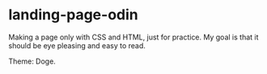 # landing-page-odin
Making a page only with CSS and HTML, just for practice. My goal is that it should be eye pleasing and easy to read.

Theme: Doge.